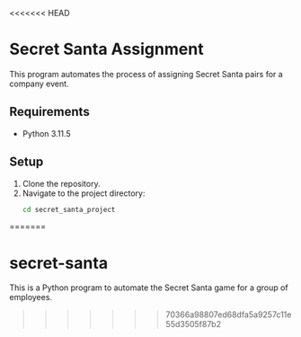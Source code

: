<<<<<<< HEAD
# Secret Santa Assignment
This program automates the process of assigning Secret Santa pairs for a company event.

## Requirements
- Python 3.11.5

## Setup
1. Clone the repository.
2. Navigate to the project directory:
   ```bash
   cd secret_santa_project
=======
# secret-santa
This is a Python program to automate the Secret Santa game for a group of employees.
>>>>>>> 70366a98807ed68dfa5a9257c11e55d3505f87b2

